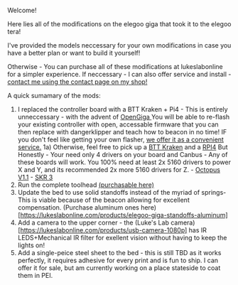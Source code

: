 Welcome!

Here lies all of the modifications on the elegoo giga that took it to the elegoo tera!

I've provided the models neccessary for your own modifications in case you have a better plan or want to build it yourself!

Otherwise - You can purchase all of these modifications at lukeslabonline for a simpler experience.
If neccessary - I can also offer service and install - [contact me using the contact page on my shop!](https://lukeslabonline.com/policies/contact-information)

A quick sumamary of the mods:
1) I replaced the controller board with a BTT Kraken + Pi4 - This is entirely unneccessary - with the advent of [OpenGiga 
](https://github.com/OpenNeptune3D/OpenOrangeStorm) You will be able to re-flash your existing controller with open, accessable firmware that you can then replace with dangerklipper and teach how to beacon in no time!
IF you don't feel like getting your own flasher, [we offer it as a convenient service.](https://lukeslabonline.com/products/elegoo-giga-emmc-flashing-service)
  1a) Otherwise, feel free to pick up a [BTT Kraken](https://amzn.to/3AQFFIv) and a [RPI4](https://amzn.to/4eiF292)
       But Honestly - Your need only 4 drivers on your board and Canbus - Any of these boards will work. You 100% need at least 2x 5160 drivers to power X and Y, and its recommended 2x more 5160 drivers for Z.
       - [Octopus V1.1](https://amzn.to/3Xk2NXt)
       - [SKR 3](https://amzn.to/3AZJ1Ju)
2) Run the complete toolhead [(purchasable here)](https://lukeslabonline.com/products/elegoo-giga-toolhead-conversion)
3) Update the bed to use solid standoffs instead of the myriad of springs- This is viable because of the beacon allowing for excellent compensation. (Purchase aluminum ones here)[https://lukeslabonline.com/products/elegoo-giga-standoffs-aluminum]
4) Add a camera to the upper corner - the (Luke's Lab camera)[https://lukeslabonline.com/products/usb-camera-1080p] has IR LEDS+Mechanical IR filter for exellent vision without having to keep the lights on!
5) Add a single-peice steel sheet to the bed - this is still TBD as it works perfectly, it requires adhesive for every print and is fun to ship. I can offer it for sale, but am currently working on a place stateside to coat them in PEI.
